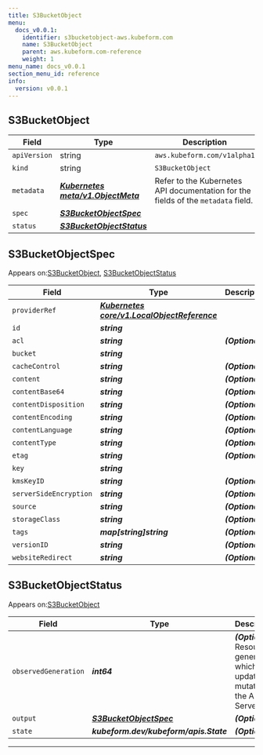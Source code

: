 ```yaml
---
title: S3BucketObject
menu:
  docs_v0.0.1:
    identifier: s3bucketobject-aws.kubeform.com
    name: S3BucketObject
    parent: aws.kubeform.com-reference
    weight: 1
menu_name: docs_v0.0.1
section_menu_id: reference
info:
  version: v0.0.1
---
```


## S3BucketObject
| Field | Type | Description |
| ------ | ----- | ----------- |
| `apiVersion` | string | `aws.kubeform.com/v1alpha1` |
|    `kind` | string | `S3BucketObject` |
| `metadata` | ***[Kubernetes meta/v1.ObjectMeta](https://kubernetes.io/docs/reference/generated/kubernetes-api/v1.13/#objectmeta-v1-meta)***|Refer to the Kubernetes API documentation for the fields of the `metadata` field.|
| `spec` | ***[S3BucketObjectSpec](#s3bucketobjectspec)***||
| `status` | ***[S3BucketObjectStatus](#s3bucketobjectstatus)***||
## S3BucketObjectSpec

Appears on:[S3BucketObject](#s3bucketobject), [S3BucketObjectStatus](#s3bucketobjectstatus)

| Field | Type | Description |
| ------ | ----- | ----------- |
| `providerRef` | ***[Kubernetes core/v1.LocalObjectReference](https://kubernetes.io/docs/reference/generated/kubernetes-api/v1.13/#localobjectreference-v1-core)***||
| `id` | ***string***||
| `acl` | ***string***| ***(Optional)*** |
| `bucket` | ***string***||
| `cacheControl` | ***string***| ***(Optional)*** |
| `content` | ***string***| ***(Optional)*** |
| `contentBase64` | ***string***| ***(Optional)*** |
| `contentDisposition` | ***string***| ***(Optional)*** |
| `contentEncoding` | ***string***| ***(Optional)*** |
| `contentLanguage` | ***string***| ***(Optional)*** |
| `contentType` | ***string***| ***(Optional)*** |
| `etag` | ***string***| ***(Optional)*** |
| `key` | ***string***||
| `kmsKeyID` | ***string***| ***(Optional)*** |
| `serverSideEncryption` | ***string***| ***(Optional)*** |
| `source` | ***string***| ***(Optional)*** |
| `storageClass` | ***string***| ***(Optional)*** |
| `tags` | ***map[string]string***| ***(Optional)*** |
| `versionID` | ***string***| ***(Optional)*** |
| `websiteRedirect` | ***string***| ***(Optional)*** |
## S3BucketObjectStatus

Appears on:[S3BucketObject](#s3bucketobject)

| Field | Type | Description |
| ------ | ----- | ----------- |
| `observedGeneration` | ***int64***| ***(Optional)*** Resource generation, which is updated on mutation by the API Server.|
| `output` | ***[S3BucketObjectSpec](#s3bucketobjectspec)***| ***(Optional)*** |
| `state` | ***kubeform.dev/kubeform/apis.State***| ***(Optional)*** |
---
